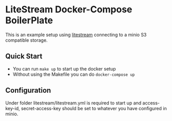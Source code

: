 # LiteStream Docker-Compose BoilerPlate

This is an example setup using [litestream](https://github.com/benbjohnson/litestream) connecting to a minio S3 compatible storage.

## Quick Start

- You can run ```make up``` to start up the docker setup
- Without using the Makefile you can do ```docker-compose up```

## Configuration

Under folder litestream/litestream.yml is required to start up and access-key-id, secret-access-key should be set to whatever you have configured in minio.

